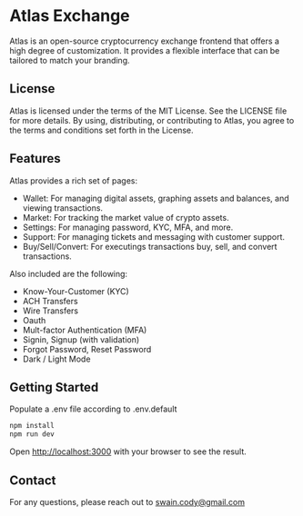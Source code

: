 # Atlas Exchange

Atlas is an open-source cryptocurrency exchange frontend that offers a high degree of customization.
It provides a flexible interface that can be tailored to match your branding.

## License

Atlas is licensed under the terms of the MIT License. See the LICENSE file for more details. By using, distributing, or contributing to Atlas, you agree to the terms and conditions set forth in the License.

## Features

Atlas provides a rich set of pages:

- Wallet: For managing digital assets, graphing assets and balances, and viewing transactions.
- Market: For tracking the market value of crypto assets.
- Settings: For managing password, KYC, MFA, and more.
- Support: For managing tickets and messaging with customer support.
- Buy/Sell/Convert: For executings transactions buy, sell, and convert transactions.

Also included are the following:

- Know-Your-Customer (KYC)
- ACH Transfers
- Wire Transfers
- Oauth
- Mult-factor Authentication (MFA)
- Signin, Signup (with validation)
- Forgot Password, Reset Password
- Dark / Light Mode

## Getting Started

Populate a .env file according to .env.default

```bash
npm install 
npm run dev
```

Open [http://localhost:3000](http://localhost:3000) with your browser to see the result.

## Contact

For any questions, please reach out to <swain.cody@gmail.com>
